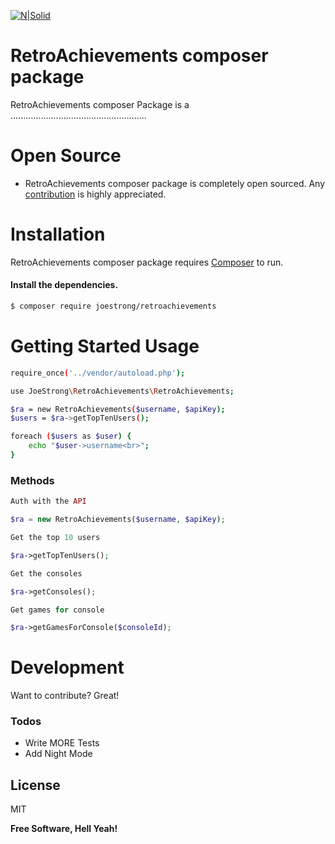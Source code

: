 [![N|Solid](https://encrypted-tbn0.gstatic.com/images?q=tbn:ANd9GcRAhk6glux07Qv-MJHXlBmK8LQ0gKALFPp2Yc_UTMGd9AMR_gRLKg)]()
# RetroAchievements composer package

RetroAchievements composer Package is a ......................................................
# Open Source

  - RetroAchievements composer package is completely open sourced. Any [contribution](https://github.com/joestrong/retroachievements-composer/#contribute) is highly appreciated.



# Installation

RetroAchievements composer package requires [Composer](https://composer.org/) to run.

#### Install the dependencies.

```sh
$ composer require joestrong/retroachievements
```

# Getting Started Usage

```sh
require_once('../vendor/autoload.php');

use JoeStrong\RetroAchievements\RetroAchievements;

$ra = new RetroAchievements($username, $apiKey);
$users = $ra->getTopTenUsers();

foreach ($users as $user) {
    echo "$user->username<br>";
}
```

### Methods

```php
Auth with the API

$ra = new RetroAchievements($username, $apiKey);

Get the top 10 users

$ra->getTopTenUsers();

Get the consoles

$ra->getConsoles();

Get games for console

$ra->getGamesForConsole($consoleId);
```


# Development

Want to contribute? Great!



### Todos

 - Write MORE Tests
 - Add Night Mode

License
----

MIT


**Free Software, Hell Yeah!**
